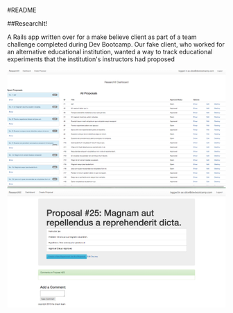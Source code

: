 #README

##ResearchIt!

A Rails app written over for a make believe client as part of a team challenge completed during Dev Bootcamp. Our fake client, who worked for an alternative educational institution, wanted a way to track educational experiments that the institution's instructors had proposed

![Screenshot_1](screenshot1.png)
![Screenshot_2](screenshot2.png)
